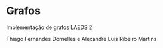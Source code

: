 # Grafos
Implementação de grafos LAEDS 2

Thiago Fernandes Dornelles e Alexandre Luis Ribeiro Martins
